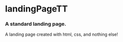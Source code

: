 # landingPageTT



### A standard landing page.

A landing page created with html, css, and nothing else!
